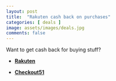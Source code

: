 ```yaml
---
layout: post
title:  "Rakuten cash back on purchases"
categories: [ deals ]
image: assets/images/deals.jpg
comments: false
---
```


Want to get cash back for buying stuff?

+ **[Rakuten](https://www.rakuten.ca/)**

+ **[Checkout51](https://www.checkout51.com/)**

